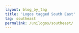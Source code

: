 ```yaml
---
layout: blog_by_tag
title: 'Logos tagged South East'
tag: southeast
permalink: /unilogos/southeast/
---
```

